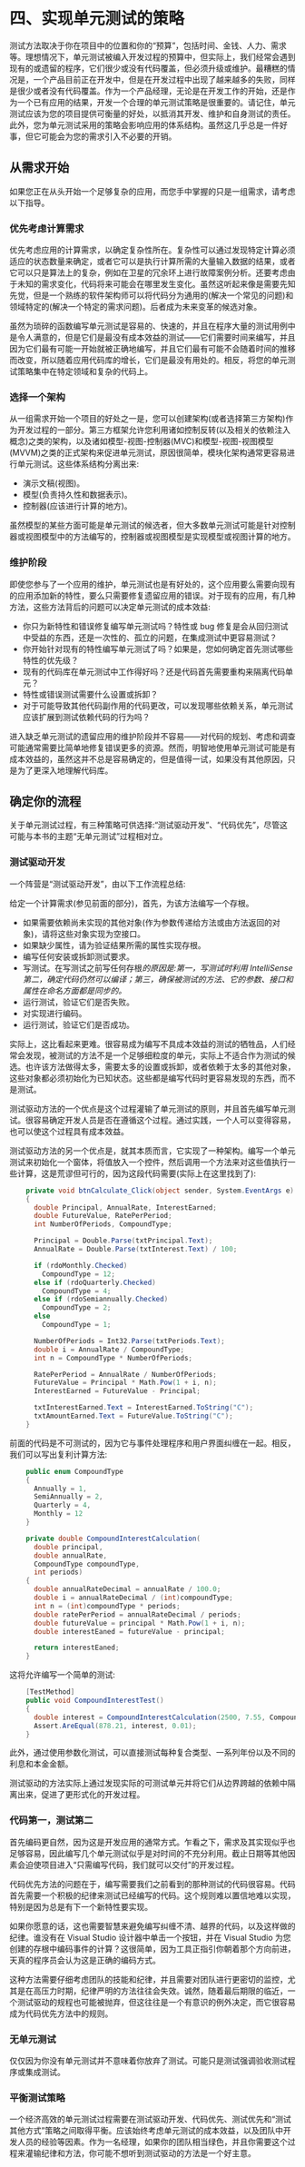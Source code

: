 # 四、实现单元测试的策略

测试方法取决于你在项目中的位置和你的“预算”，包括时间、金钱、人力、需求等。理想情况下，单元测试被编入开发过程的预算中，但实际上，我们经常会遇到现有的或遗留的程序，它们很少或没有代码覆盖，但必须升级或维护。最糟糕的情况是，一个产品目前正在开发中，但是在开发过程中出现了越来越多的失败，同样是很少或者没有代码覆盖。作为一个产品经理，无论是在开发工作的开始，还是作为一个已有应用的结果，开发一个合理的单元测试策略是很重要的。请记住，单元测试应该为您的项目提供可衡量的好处，以抵消其开发、维护和自身测试的责任。此外，您为单元测试采用的策略会影响应用的体系结构。虽然这几乎总是一件好事，但它可能会为您的需求引入不必要的开销。

## 从需求开始

如果您正在从头开始一个足够复杂的应用，而您手中掌握的只是一组需求，请考虑以下指导。

### 优先考虑计算需求

优先考虑应用的计算需求，以确定复杂性所在。复杂性可以通过发现特定计算必须适应的状态数量来确定，或者它可以是执行计算所需的大量输入数据的结果，或者它可以只是算法上的复杂，例如在卫星的冗余环上进行故障案例分析。还要考虑由于未知的需求变化，代码将来可能会在哪里发生变化。虽然这听起来像是需要先知先觉，但是一个熟练的软件架构师可以将代码分为通用的(解决一个常见的问题)和领域特定的(解决一个特定的需求问题)。后者成为未来变革的候选对象。

虽然为琐碎的函数编写单元测试是容易的、快速的，并且在程序大量的测试用例中是令人满意的，但是它们是最没有成本效益的测试——它们需要时间来编写，并且因为它们最有可能一开始就被正确地编写，并且它们最有可能不会随着时间的推移而改变，所以随着应用代码库的增长，它们是最没有用处的。相反，将您的单元测试策略集中在特定领域和复杂的代码上。

### 选择一个架构

从一组需求开始一个项目的好处之一是，您可以创建架构(或者选择第三方架构)作为开发过程的一部分。第三方框架允许您利用诸如控制反转(以及相关的依赖注入概念)之类的架构，以及诸如模型-视图-控制器(MVC)和模型-视图-视图模型(MVVM)之类的正式架构来促进单元测试，原因很简单，模块化架构通常更容易进行单元测试。这些体系结构分离出来:

*   演示文稿(视图)。
*   模型(负责持久性和数据表示)。
*   控制器(应该进行计算的地方)。

虽然模型的某些方面可能是单元测试的候选者，但大多数单元测试可能是针对控制器或视图模型中的方法编写的，控制器或视图模型是实现模型或视图计算的地方。

### 维护阶段

即使您参与了一个应用的维护，单元测试也是有好处的，这个应用要么需要向现有的应用添加新的特性，要么只需要修复遗留应用的错误。对于现有的应用，有几种方法，这些方法背后的问题可以决定单元测试的成本效益:

*   你只为新特性和错误修复编写单元测试吗？特性或 bug 修复是会从回归测试中受益的东西，还是一次性的、孤立的问题，在集成测试中更容易测试？
*   你开始针对现有的特性编写单元测试了吗？如果是，您如何确定首先测试哪些特性的优先级？
*   现有的代码库在单元测试中工作得好吗？还是代码首先需要重构来隔离代码单元？
*   特性或错误测试需要什么设置或拆卸？
*   对于可能导致其他代码副作用的代码更改，可以发现哪些依赖关系，单元测试应该扩展到测试依赖代码的行为吗？

进入缺乏单元测试的遗留应用的维护阶段并不容易——对代码的规划、考虑和调查可能通常需要比简单地修复错误更多的资源。然而，明智地使用单元测试可能是有成本效益的，虽然这并不总是容易确定的，但是值得一试，如果没有其他原因，只是为了更深入地理解代码库。

## 确定你的流程

关于单元测试过程，有三种策略可供选择:“测试驱动开发”、“代码优先”，尽管这可能与本书的主题“无单元测试”过程相对立。

### 测试驱动开发

一个阵营是“测试驱动开发”，由以下工作流程总结:

给定一个计算需求(参见前面的部分)，首先，为该方法编写一个存根。

*   如果需要依赖尚未实现的其他对象(作为参数传递给方法或由方法返回的对象)，请将这些对象实现为空接口。
*   如果缺少属性，请为验证结果所需的属性实现存根。
*   编写任何安装或拆卸测试要求。
*   写测试。在写测试之前写任何存根*的原因是:第一，写测试时利用 IntelliSense 第二，确定代码仍然可以编译；第三，确保被测试的方法、它的参数、接口和属性在命名方面都是同步的。*
*   运行测试，验证它们是否失败。
*   对实现进行编码。
*   运行测试，验证它们是否成功。

实际上，这比看起来更难。很容易成为编写不具成本效益的测试的牺牲品，人们经常会发现，被测试的方法不是一个足够细粒度的单元，实际上不适合作为测试的候选。也许该方法做得太多，需要太多的设置或拆卸，或者依赖于太多的其他对象，这些对象都必须初始化为已知状态。这些都是编写代码时更容易发现的东西，而不是测试。

测试驱动方法的一个优点是这个过程灌输了单元测试的原则，并且首先编写单元测试。很容易确定开发人员是否在遵循这个过程。通过实践，一个人可以变得容易，也可以使这个过程具有成本效益。

测试驱动方法的另一个优点是，就其本质而言，它实现了一种架构。编写一个单元测试来初始化一个窗体，将值放入一个控件，然后调用一个方法来对这些值执行一些计算，这是荒谬但可行的，因为这段代码需要(实际上在这里找到了):

```cs
    private void btnCalculate_Click(object sender, System.EventArgs e)
    {
      double Principal, AnnualRate, InterestEarned;
      double FutureValue, RatePerPeriod;
      int NumberOfPeriods, CompoundType;

      Principal = Double.Parse(txtPrincipal.Text);
      AnnualRate = Double.Parse(txtInterest.Text) / 100;

      if (rdoMonthly.Checked)
        CompoundType = 12;
      else if (rdoQuarterly.Checked)
        CompoundType = 4;
      else if (rdoSemiannually.Checked)
        CompoundType = 2;
      else
        CompoundType = 1;

      NumberOfPeriods = Int32.Parse(txtPeriods.Text);
      double i = AnnualRate / CompoundType;
      int n = CompoundType * NumberOfPeriods;

      RatePerPeriod = AnnualRate / NumberOfPeriods;
      FutureValue = Principal * Math.Pow(1 + i, n);
      InterestEarned = FutureValue - Principal;

      txtInterestEarned.Text = InterestEarned.ToString("C");
      txtAmountEarned.Text = FutureValue.ToString("C");
    }

```

前面的代码是不可测试的，因为它与事件处理程序和用户界面纠缠在一起。相反，我们可以写出复利计算方法:

```cs
    public enum CompoundType
    {
      Annually = 1,
      SemiAnnually = 2,
      Quarterly = 4,
      Monthly = 12
    }

    private double CompoundInterestCalculation(
      double principal,
      double annualRate,
      CompoundType compoundType,
      int periods)
    {
      double annualRateDecimal = annualRate / 100.0;
      double i = annualRateDecimal / (int)compoundType;
      int n = (int)compoundType * periods;
      double ratePerPeriod = annualRateDecimal / periods;
      double futureValue = principal * Math.Pow(1 + i, n);
      double interestEaned = futureValue - principal;

      return interestEaned;
    }

```

这将允许编写一个简单的测试:

```cs
    [TestMethod]
    public void CompoundInterestTest()
    {
      double interest = CompoundInterestCalculation(2500, 7.55, CompoundType.Monthly, 4);
      Assert.AreEqual(878.21, interest, 0.01);
    }

```

此外，通过使用参数化测试，可以直接测试每种复合类型、一系列年份以及不同的利息和本金金额。

测试驱动的方法实际上通过发现实际的可测试单元并将它们从边界跨越的依赖中隔离出来，促进了更形式化的开发过程。

### 代码第一，测试第二

首先编码更自然，因为这是开发应用的通常方式。乍看之下，需求及其实现似乎也足够容易，因此编写几个单元测试似乎是对时间的不充分利用。截止日期等其他因素会迫使项目进入“只需编写代码，我们就可以交付”的开发过程。

代码优先方法的问题在于，编写需要我们之前看到的那种测试的代码很容易。代码首先需要一个积极的纪律来测试已经编写的代码。这个规则难以置信地难以实现，特别是因为总是有下一个新特性要实现。

如果你愿意的话，这也需要智慧来避免编写纠缠不清、越界的代码，以及这样做的纪律。谁没有在 Visual Studio 设计器中单击一个按钮，并在 Visual Studio 为您创建的存根中编码事件的计算？这很简单，因为工具正指引你朝着那个方向前进，天真的程序员会认为这是正确的编码方式。

这种方法需要仔细考虑团队的技能和纪律，并且需要对团队进行更密切的监控，尤其是在高压力时期，纪律严明的方法往往会失效。诚然，随着最后期限的临近，一个测试驱动的规程也可能被抛弃，但这往往是一个有意识的例外决定，而它很容易成为代码优先方法中的规则。

### 无单元测试

仅仅因为你没有单元测试并不意味着你放弃了测试。可能只是测试强调验收测试程序或集成测试。

### 平衡测试策略

一个经济高效的单元测试过程需要在测试驱动开发、代码优先、测试优先和“测试其他方式”策略之间取得平衡。应该始终考虑单元测试的成本效益，以及团队中开发人员的经验等因素。作为一名经理，如果你的团队相当绿色，并且你需要这个过程来灌输纪律和方法，你可能不想听到测试驱动的方法是一个好主意。